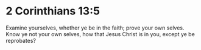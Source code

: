 # 2 Corinthians 13:5

Examine yourselves, whether ye be in the faith; prove your own selves. Know ye not your own selves, how that Jesus Christ is in you, except ye be reprobates?